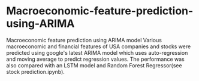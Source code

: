 # Macroeconomic-feature-prediction-using-ARIMA
Macroeconomic feature prediction using ARIMA model
Various macroeconomic and financial features of USA companies
and stocks were predicted using google's latest ARIMA model
which uses auto-regression and moving average to predict
regression values.
The performance was also compared with an LSTM model and Random Forest Regressor(see stock prediction.ipynb).


